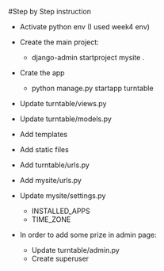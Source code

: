 #Step by Step instruction

- Activate python env (I used week4 env)
- Create the main project:
  - django-admin startproject mysite .
- Crate the app
  - python manage.py startapp turntable
- Update turntable/views.py
- Update turntable/models.py

- Add templates
- Add static files
- Add turntable/urls.py
- Add mysite/urls.py
- Update mysite/settings.py

  - INSTALLED_APPS
  - TIME_ZONE

- In order to add some prize in admin page:
  - Update turntable/admin.py
  - Create superuser
